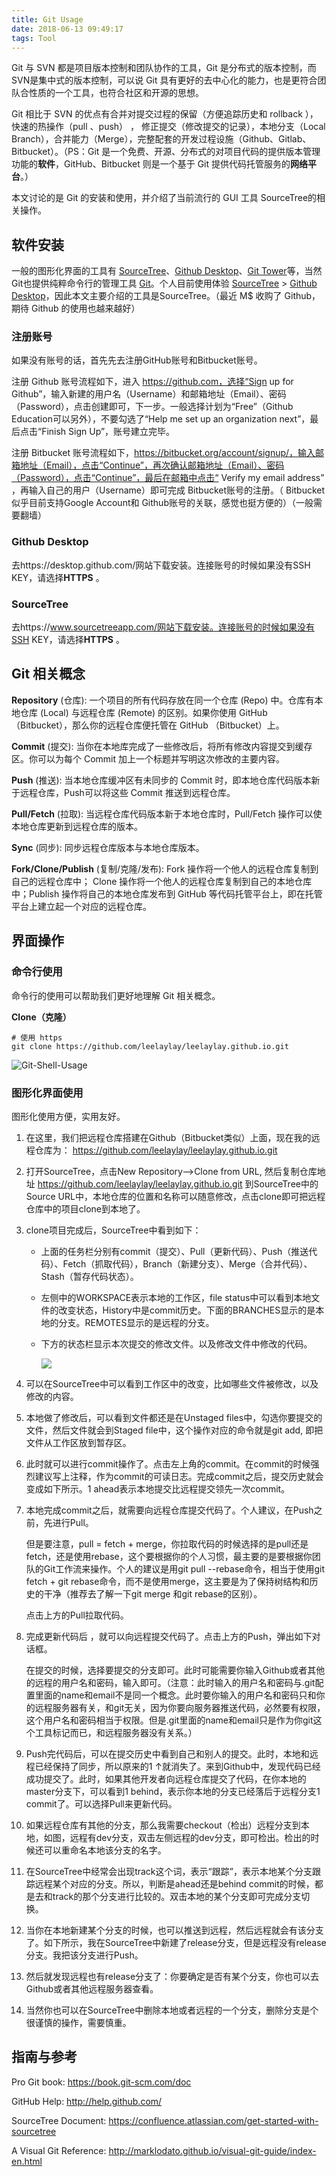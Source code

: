 ```yaml
---
title: Git Usage
date: 2018-06-13 09:49:17
tags: Tool
---
```


Git 与 SVN 都是项目版本控制和团队协作的工具，Git 是分布式的版本控制，而SVN是集中式的版本控制，可以说 Git 具有更好的去中心化的能力，也是更符合团队合性质的一个工具，也符合社区和开源的思想。



Git 相比于 SVN 的优点有合并对提交过程的保留（方便追踪历史和 rollback ），快速的热操作（pull 、push） ， 修正提交（修改提交的记录），本地分支（Local Branch），合并能力（Merge），完整配套的开发过程设施（Github、Gitlab、Bitbucket）。（PS：Git 是一个免费、开源、分布式的对项目代码的提供版本管理功能的**软件**，GitHub、Bitbucket 则是一个基于 Git 提供代码托管服务的**网络平台**。）



本文讨论的是 Git 的安装和使用，并介绍了当前流行的 GUI 工具 SourceTree的相关操作。



## 软件安装

一般的图形化界面的工具有 [SourceTree](https://www.sourcetreeapp.com/)、[Github Desktop](https://desktop.github.com/)、[Git Tower](https://www.git-tower.com/)等，当然 Git也提供纯粹命令行的管理工具 [Git](https://git-scm.com/)。个人目前使用体验 [SourceTree](https://www.sourcetreeapp.com/) > [Github Desktop](https://desktop.github.com/)，因此本文主要介绍的工具是SourceTree。（最近 M$ 收购了 Github，期待 Github 的使用也越来越好）

### 注册账号

如果没有账号的话，首先先去注册GitHub账号和Bitbucket账号。



注册 Github 账号流程如下，进入 https://github.com，选择“Sign up for Github”，输入新建的用户名（Username）和邮箱地址（Email）、密码（Password），点击创建即可，下一步。一般选择计划为“Free”（Github Education可以另外），不要勾选了“Help me set up an organization next”，最后点击“Finish Sign Up”，账号建立完毕。



注册 Bitbucket 账号流程如下，https://bitbucket.org/account/signup/，输入邮箱地址（Email），点击“Continue”，再次确认邮箱地址（Email）、密码（Password），点击“Continue”，最后在邮箱中点击“                  Verify my email address” ，再输入自己的用户（Username）即可完成 Bitbucket账号的注册。（ Bitbucket 似乎目前支持Google Account和 Github账号的关联，感觉也挺方便的）（一般需要翻墙）



### Github Desktop

去https://desktop.github.com/网站下载安装。连接账号的时候如果没有SSH KEY，请选择**HTTPS** 。

### SourceTree

去https://www.sourcetreeapp.com/网站下载安装。连接账号的时候如果没有SSH KEY，请选择**HTTPS** 。

## Git 相关概念

**Repository** (仓库): 一个项目的所有代码存放在同一个仓库 (Repo) 中。仓库有本地仓库 (Local) 与远程仓库 (Remote) 的区别。如果你使用 GitHub （Bitbucket），那么你的远程仓库便托管在 GitHub （Bitbucket）上。

**Commit** (提交): 当你在本地库完成了一些修改后，将所有修改内容提交到缓存区。你可以为每个 Commit 加上一个标题并写明这次修改的主要内容。

**Push** (推送): 当本地仓库缓冲区有未同步的 Commit 时，即本地仓库代码版本新于远程仓库，Push可以将这些 Commit 推送到远程仓库。

**Pull/Fetch** (拉取): 当远程仓库代码版本新于本地仓库时，Pull/Fetch 操作可以使本地仓库更新到远程仓库的版本。

**Sync** (同步): 同步远程仓库版本与本地仓库版本。

**Fork/Clone/Publish** (复制/克隆/发布): Fork 操作将一个他人的远程仓库复制到自己的远程仓库中； Clone 操作将一个他人的远程仓库复制到自己的本地仓库中；Publish 操作将自己的本地仓库发布到 GitHub 等代码托管平台上，即在托管平台上建立起一个对应的远程仓库。

## 界面操作

### 命令行使用

命令行的使用可以帮助我们更好地理解 Git 相关概念。

**Clone（克隆）**

```shell
# 使用 https
git clone https://github.com/leelaylay/leelaylay.github.io.git
```







![Git-Shell-Usage](Git-Usage/git.png)

### 图形化界面使用

图形化使用方便，实用友好。

1. 在这里，我们把远程仓库搭建在Github（Bitbucket类似）上面，现在我的远程仓库为： https://github.com/leelaylay/leelaylay.github.io.git

2. 打开SourceTree，点击New Repository-->Clone from URL,  然后复制仓库地址 https://github.com/leelaylay/leelaylay.github.io.git   到SourceTree中的Source URL中，本地仓库的位置和名称可以随意修改，点击clone即可把远程仓库中的项目clone到本地了。

3. clone项目完成后，SourceTree中看到如下：

   - 上面的任务栏分别有commit（提交）、Pull（更新代码）、Push（推送代码）、Fetch（抓取代码），Branch（新建分支）、Merge（合并代码）、Stash（暂存代码状态）。


   - 左侧中的WORKSPACE表示本地的工作区，file status中可以看到本地文件的改变状态，History中是commit历史。下面的BRANCHES显示的是本地的分支。REMOTES显示的是远程的分支。


   - 下方的状态栏显示本次提交的修改文件。以及修改文件中修改的代码。

     ![](Git-Usage/1.png)

   

4. 可以在SourceTree中可以看到工作区中的改变，比如哪些文件被修改，以及修改的内容。

5. 本地做了修改后，可以看到文件都还是在Unstaged files中，勾选你要提交的文件，然后文件就会到Staged file中，这个操作对应的命令就是git add, 即把文件从工作区放到暂存区。

6. 此时就可以进行commit操作了。点击左上角的commit。在commit的时候强烈建议写上注释，作为commit的可读日志。完成commit之后，提交历史就会变成如下所示。1 ahead表示本地提交比远程提交领先一次commit。



7. 本地完成commit之后，就需要向远程仓库提交代码了。个人建议，在Push之前，先进行Pull。

   

   但是要注意，pull = fetch + merge，你拉取代码的时候选择的是pull还是fetch，还是使用rebase，这个要根据你的个人习惯，最主要的是要根据你团队的Git工作流来操作。个人的建议是用git pull --rebase命令，相当于使用git fetch + git rebase命令，而不是使用merge，这主要是为了保持树结构和历史的干净（推荐去了解一下git merge 和git rebase的区别）。

   点击上方的Pull拉取代码。



8. 完成更新代码后 ，就可以向远程提交代码了。点击上方的Push，弹出如下对话框。

   

   在提交的时候，选择要提交的分支即可。此时可能需要你输入Github或者其他的远程的用户名和密码，输入即可。（注意：此时输入的用户名和密码与.git配置里面的name和email不是同一个概念。此时要你输入的用户名和密码只和你的远程服务器有关，和git无关，因为你要向服务器推送代码，必然要有权限，这个用户名和密码相当于权限。但是.git里面的name和email只是作为你git这个工具标记而已，和远程服务器没有关系。）



9. Push完代码后，可以在提交历史中看到自己和别人的提交。此时，本地和远程已经保持了同步，所以原来的1 ↑就消失了。来到Github中，发现代码已经成功提交了。此时，如果其他开发者向远程仓库提交了代码，在你本地的master分支下，可以看到1 behind，表示你本地的分支已经落后于远程分支1 commit了。可以选择Pull来更新代码。
10. 如果远程仓库有其他的分支，那么我需要checkout（检出）远程分支到本地，如图，远程有dev分支，双击左侧远程的dev分支，即可检出。检出的时候还可以重命名本地该分支的名字。
11. 在SourceTree中经常会出现track这个词，表示“跟踪”，表示本地某个分支跟踪远程某个对应的分支。所以，判断是ahead还是behind commit的时候，都是去和track的那个分支进行比较的。双击本地的某个分支即可完成分支切换。
12. 当你在本地新建某个分支的时候，也可以推送到远程，然后远程就会有该分支了。如下所示，我在SourceTree中新建了release分支，但是远程没有release分支。我把该分支进行Push。
13. 然后就发现远程也有release分支了：你要确定是否有某个分支，你也可以去Github或者其他远程服务器查看。
14. 当然你也可以在SourceTree中删除本地或者远程的一个分支，删除分支是个很谨慎的操作，需要慎重。











## 指南与参考

Pro Git book: https://book.git-scm.com/doc

GitHub Help: http://help.github.com/

SourceTree Document: https://confluence.atlassian.com/get-started-with-sourcetree

A Visual Git Reference: http://marklodato.github.io/visual-git-guide/index-en.html